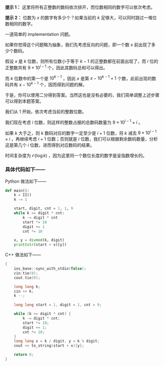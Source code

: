 **提示 1：** 这里将所有正整数的数码依次排开，而位数相同的数字可以依次考虑。

**提示 2：** 位数为 $x$ 的数字有多少个？如果当前的 $k$ 足够大，可以同时跳过一堆位数相同的数字。

一道简单的 implementation 问题。

如果你觉得这个问题略为抽象，我们先考虑反向的问题，即一个数 $x$ 前出现了多少个数码。

假设 $x$ 是 $k$ 位数，则所有位数小于等于 $k-1$ 的正整数都在前面出现了，而 $i$ 位的正整数共有 $9\times 10^{i-1}$ 个，因此其数码总和可以得出。

而 $k$ 位数中的第一个是 $10^{k-1}$ ，因此 $x$ 是第 $x-10^{k-1}+1$ 个数，此前出现的数码共有 $x-10^{k-1}$ 个，因而得到问题的解。

于是，你可以使用二分得到答案。当然这也是没有必要的，我们简单调整上述步骤可以得到本题答案。

我们从 $1$ 开始，依次考虑当前的整数位数。

我们现在考虑 $i$ 位数，则这样的整数占据的总数码数量为 $9\times 10^{i-1}\times i$ 。

如果 $k$ 大于之，则 $k$ 数码对应的数字一定至少是 $i+1$ 位数，将 $k$ 减去 $9\times 10^{i-1}\times i$ ，再继续考虑 $i+1$ 位数；否则就是 $i$ 位数，我们可以根据剩余数码数量，分析这是第几个 $i$ 位数，进而得到对应数码的结果。

时间复杂度为 $\mathcal{O}(\log k)$ ，因为这里同一个数位长度的数字是呈指数增长的。

### 具体代码如下——

Python 做法如下——

```Python []
def main():
    k = II()
    k -= 1

    start, digit, cnt = 1, 1, 9
    while k >= digit * cnt:
        k -= digit * cnt
        start *= 10
        digit += 1
        cnt *= 10

    x, y = divmod(k, digit)
    print(str(start + x)[y])
```

C++ 做法如下——

```cpp []
{
    ios_base::sync_with_stdio(false);
    cin.tie(0);
    cout.tie(0);

    long long k;
    cin >> k;
    k --;
    
    long long start = 1, digit = 1, cnt = 9;

    while (k >= digit * cnt) {
        k -= digit * cnt;
        start *= 10;
        digit += 1;
        cnt *= 10;
    }
    long long x = k / digit, y = k % digit;
    cout << to_string(start + x)[y];

    return 0;
}
```
